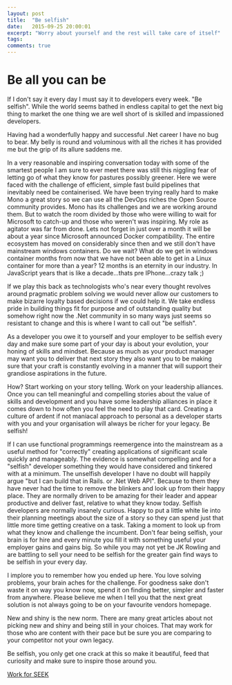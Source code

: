 ```yaml
---
layout: post
title:  "Be selfish"
date:   2015-09-25 20:00:01
excerpt: "Worry about yourself and the rest will take care of itself"
tags:
comments: true
---
```



# Be all you can be

If I don't say it every day I must say it to developers every week. "Be selfish". While the world seems bathed in endless capital to get the next big thing to market the one thing we are well short of is skilled and impassioned developers.

Having had a wonderfully happy and successful .Net career I have no bug to bear. My belly is round and voluminous with all the riches it has provided me but the grip of its allure saddens me.

In a very reasonable and inspiring conversation today with some of the smartest people I am sure to ever meet there was still this niggling fear of letting go of what they know for pastures possibly greener. Here we were faced with the challenge of efficient, simple fast build pipelines that inevitably need be containerised. We have been trying really hard to make Mono a great story so we can use all the DevOps riches the Open Source community provides. Mono has its challenges and we are working around them. But to watch the room divided by those who were willing to wait for Microsoft to catch-up and those who weren't was inspiring. My role as agitator was far from done. Lets not forget in just over a month it will be about a year since Microsoft announced Docker compatibility. The entire ecosystem has moved on considerably since then and we still don't have mainstream windows containers. Do we wait? What do we get in windows container months from now that we have not been able to get in a Linux container for more than a year? 12 months is an eternity in our industry. In JavaScript years that is like a decade...thats pre IPhone...crazy talk ;)

If we play this back as technologists who's near every thought revolves around pragmatic problem solving we would never allow our customers to make bizarre loyalty based decisions if we could help it. We take endless pride in building things fit for purpose and of outstanding quality but somehow right now the .Net community in so many ways just seems so resistant to change and this is where I want to call out "be selfish".

As a developer you owe it to yourself and your employer to be selfish every day and make sure some part of your day is about your evolution, your honing of skills and mindset. Because as much as your product manager may want you to deliver that next story they also want you to be making sure that your craft is constantly evolving in a manner that will support their grandiose aspirations in the future.

How? Start working on your story telling. Work on your leadership alliances. Once you can tell meaningful and compelling stories about the value of skills and development and you have some leadership alliances in place it comes down to how often you feel the need to play that card. Creating a culture of ardent if not maniacal approach to personal as a developer starts with you and your organisation will always be richer for your legacy. Be selfish!

If I can use functional programmings reemergence into the mainstream as a useful method for "correctly" creating applications of significant scale quickly and manageably. The evidence is somewhat compelling and for a "selfish" developer something they would have considered and tinkered with at a minimum. The unselfish developer I have no doubt will happily argue "but I can build that in Rails. or .Net Web API". Because to them they have never had the time to remove the blinkers and look up from their happy place. They are normally driven to be amazing for their leader and appear productive and deliver fast, relative to what they know today. Selfish developers are normally insanely curious. Happy to put a little white lie into their planning meetings about the size of a story so they can spend just that little more time getting creative on a task. Taking a moment to look up from what they know and challenge the incumbent. Don't fear being selfish, your brain is for hire and every minute you fill it with something useful your employer gains and gains big. So while you may not yet be JK Rowling and are battling to sell your need to be selfish for the greater gain find ways to be selfish in your every day.

I implore you to remember how you ended up here. You love solving problems, your brain aches for the challenge. For goodness sake don't waste it on way you know now, spend it on finding better, simpler and faster from anywhere. Please believe me when I tell you that the next great solution is not always going to be on your favourite vendors homepage.

New and shiny is the new norm. There are many great articles about not picking new and shiny and being still in your choices. That may work for those who are content with their pace but be sure you are comparing to your competitor not your own legacy.

Be selfish, you only get one crack at this so make it beautiful, feed that curiosity and make sure to inspire those around you.


[Work for SEEK](http://www.seek.com.au/work-for-seek)
